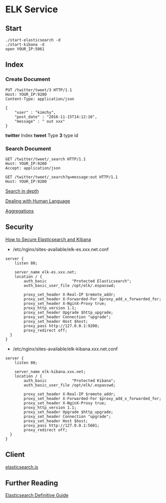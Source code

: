 # ELK Service

## Start
```
./start-elasticsearch -d
./start-kibana -d
open YOUR_IP:5061
```

## Index
### Create Document
```
PUT /twitter/tweet/3 HTTP/1.1
Host: YOUR_IP:9200
Content-Type: application/json

{
    "user" : "kimchy",
    "post_date" : "2016-11-15T14:12:16",
    "message" : " out xxx"
}
```

**twitter** Index
**tweet** Type
**3** type id


### Search Document

```
GET /twitter/tweet/_search HTTP/1.1
Host: YOUR_IP:9200
Accept: application/json
```

```
GET /twitter/tweet/_search?q=message:out HTTP/1.1
Host: YOUR_IP:9200
```

[Search in depth](https://www.elastic.co/guide/en/elasticsearch/guide/current/search-in-depth.html)

[Dealing with Human Language](https://www.elastic.co/guide/en/elasticsearch/guide/current/languages.html#languages)

[Aggregations](https://www.elastic.co/guide/en/elasticsearch/guide/current/aggregations.html)

## Security
[How to Secure Elasticsearch and Kibana](https://www.mapr.com/blog/how-secure-elasticsearch-and-kibana)

*  /etc/nginx/sites-available/elk-es.xxx.net.conf
```
server {
    listen 80;

    server_name elk-es.xxx.net;
    location / {
        auth_basic           "Protected Elasticsearch";
        auth_basic_user_file /opt/elk/.espasswd;

        proxy_set_header X-Real-IP $remote_addr;
        proxy_set_header X-Forwarded-For $proxy_add_x_forwarded_for;
        proxy_set_header X-NginX-Proxy true;
        proxy_http_version 1.1;
        proxy_set_header Upgrade $http_upgrade;
        proxy_set_header Connection "upgrade";
        proxy_set_header Host $host;
        proxy_pass http://127.0.0.1:9200;
        proxy_redirect off;
  }
}
```

*  /etc/nginx/sites-available/elk-kibana.xxx.net.conf
```
server {
    listen 80;

    server_name elk-kibana.xxx.net;
    location / {
        auth_basic           "Protected Kibana";
        auth_basic_user_file /opt/elk/.espasswd;

        proxy_set_header X-Real-IP $remote_addr;
        proxy_set_header X-Forwarded-For $proxy_add_x_forwarded_for;
        proxy_set_header X-NginX-Proxy true;
        proxy_http_version 1.1;
        proxy_set_header Upgrade $http_upgrade;
        proxy_set_header Connection "upgrade";
        proxy_set_header Host $host;
        proxy_pass http://127.0.0.1:5601;
        proxy_redirect off;
  }
}
```

## Client
[elasticsearch.js](https://www.elastic.co/guide/en/elasticsearch/client/javascript-api/current/index.html)

## Further Reading
[Elasticsearch Definitive Guide](./elasticsearch-definitive-guide-en.pdf)